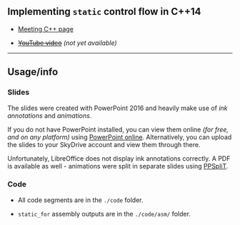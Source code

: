 ## Implementing `static` control flow in C++14

* [Meeting C++ page](https://meetingcpp.com/index.php/tv16/items/12.html)

* [~~YouTube video~~](#) *(not yet available)*

---

## Usage/info

### Slides

The slides were created with PowerPoint 2016 and heavily make use of *ink annotations* and *animations*.

If you do not have PowerPoint installed, you can view them online *(for free, and on any platform)* using [PowerPoint online](https://office.live.com/start/PowerPoint.aspx
). Alternatively, you can upload the slides to your SkyDrive account and view them through there.

Unfortunately, LibreOffice does not display ink annotations correctly. A PDF is available as well - animations were split in separate slides using [PPSpliT](http://www.dia.uniroma3.it/~rimondin/downloads.php).

### Code

* All code segments are in the `./code` folder.

* `static_for` assembly outputs are in the `./code/asm/` folder.